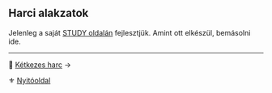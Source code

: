 ## Harci alakzatok

Jelenleg a saját [STUDY oldalán](https://github.com/kaktusztea/km100/wiki/STUDY.harci.alakzatok) fejlesztjük. Amint ott elkészül, bemásolni ide.

---

🔗 [Kétkezes harc](065_04_ketkezes_harc.md) →

⚜️ [Nyitóoldal](start.md#6-harcrendszer-%EF%B8%8F)
